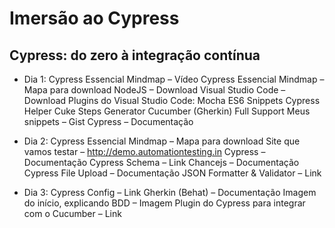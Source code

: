 # Imersão ao Cypress

## Cypress: do zero à integração contínua

- Dia 1:
    Cypress Essencial Mindmap – Vídeo
    Cypress Essencial Mindmap – Mapa para download
    NodeJS – Download
    Visual Studio Code – Download
    Plugins do Visual Studio Code:
        Mocha ES6 Snippets
        Cypress Helper
        Cuke Steps Generator
        Cucumber (Gherkin) Full Support
    Meus snippets – Gist
    Cypress – Documentação

- Dia 2:
     Cypress Essencial Mindmap – Mapa para download
    Site que vamos testar – http://demo.automationtesting.in
    Cypress – Documentação
    Cypress Schema – Link
    Chancejs – Documentação
    Cypress File Upload – Documentação
    JSON Formatter & Validator – Link

- Dia 3: 
    Cypress Config – Link
    Gherkin (Behat) – Documentação
    Imagem do início, explicando BDD – Imagem
    Plugin do Cypress para integrar com o Cucumber – Link
